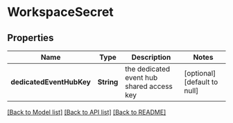 # WorkspaceSecret
## Properties

Name | Type | Description | Notes
------------ | ------------- | ------------- | -------------
**dedicatedEventHubKey** | **String** | the dedicated event hub shared access key | [optional] [default to null]

[[Back to Model list]](../README.md#documentation-for-models) [[Back to API list]](../README.md#documentation-for-api-endpoints) [[Back to README]](../README.md)

